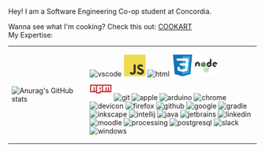 Hey! I am a Software Engineering Co-op student at Concordia.  

Wanna see what I'm cooking? Check this out: [COOKART](https://cookart.onrender.com)&nbsp;&nbsp;&nbsp;&nbsp;&nbsp;&nbsp;&nbsp;&nbsp;&nbsp;&nbsp;&nbsp;&nbsp;&nbsp;&nbsp;&nbsp;&nbsp;&nbsp;&nbsp;&nbsp;&nbsp;&nbsp;&nbsp;&nbsp;&nbsp;&nbsp;&nbsp;&nbsp;&nbsp; My Expertise:  


<table>
  <tr>
    <td>
      <img src="https://github-readme-stats.vercel.app/api?username=leonlolleonlol&hide=contribs,stars&&rank_icon=github&bg_color=30,e96443,904e95&title_color=fff&text_color=fff&include_all_commits=true" alt="Anurag's GitHub stats"/>
    </td>
    <td>
      <p align="left">
        <img src="https://cdn.jsdelivr.net/gh/devicons/devicon/icons/vscode/vscode-original.svg" alt="vscode" width="45" height="45"/>
        <img src="https://raw.githubusercontent.com/devicons/devicon/master/icons/javascript/javascript-original.svg" alt="javascript" width="45" height="45" />
        <img src="https://cdn.jsdelivr.net/gh/devicons/devicon/icons/html5/html5-original.svg" alt="html" width="45" height="45"/>
        <img src="https://raw.githubusercontent.com/devicons/devicon/master/icons/css3/css3-original.svg" alt="css3" width="45" height="45" />
        <img src="https://raw.githubusercontent.com/devicons/devicon/master/icons/nodejs/nodejs-original-wordmark.svg" alt="nodejs" width="45" height="45" /> <br>
        <img src="https://raw.githubusercontent.com/devicons/devicon/master/icons/npm/npm-original-wordmark.svg" alt="npm" width="45" height="45" />
        <img src="https://cdn.jsdelivr.net/gh/devicons/devicon/icons/git/git-original.svg" alt="git" width="45" height="45"/>
        <img src="https://cdn.jsdelivr.net/gh/devicons/devicon/icons/apple/apple-original.svg" alt="apple" width="45" height="45"/>
        <img src="https://cdn.jsdelivr.net/gh/devicons/devicon/icons/arduino/arduino-original.svg" alt="arduino" width="45" height="45"/>
        <img src="https://cdn.jsdelivr.net/gh/devicons/devicon/icons/chrome/chrome-original.svg" alt="chrome" width="45" height="45"/> <br>
        <img src="https://cdn.jsdelivr.net/gh/devicons/devicon/icons/devicon/devicon-original.svg" alt="devicon" width="45" height="45"/>
        <img src="https://cdn.jsdelivr.net/gh/devicons/devicon/icons/firefox/firefox-original.svg" alt="firefox" width="45" height="45"/>
        <img src="https://cdn.jsdelivr.net/gh/devicons/devicon/icons/github/github-original.svg" alt="github" width="45" height="45"/>
        <img src="https://cdn.jsdelivr.net/gh/devicons/devicon/icons/google/google-original.svg" alt="google" width="45" height="45"/>
        <img src="https://cdn.jsdelivr.net/gh/devicons/devicon/icons/gradle/gradle-original.svg" alt="gradle" width="45" height="45"/> <br>
        <img src="https://cdn.jsdelivr.net/gh/devicons/devicon/icons/inkscape/inkscape-original.svg" alt="inkscape" width="45" height="45"/>
        <img src="https://cdn.jsdelivr.net/gh/devicons/devicon/icons/intellij/intellij-original.svg" alt="intellij" width="45" height="45"/>
        <img src="https://cdn.jsdelivr.net/gh/devicons/devicon/icons/java/java-original.svg" alt="java" width="45" height="45"/>
        <img src="https://cdn.jsdelivr.net/gh/devicons/devicon/icons/jetbrains/jetbrains-original.svg" alt="jetbrains" width="45" height="45"/>
        <img src="https://cdn.jsdelivr.net/gh/devicons/devicon/icons/linkedin/linkedin-original.svg" alt="linkedin" width="45" height="45"/>  <br>
        <img src="https://cdn.jsdelivr.net/gh/devicons/devicon/icons/moodle/moodle-original.svg" alt="moodle" width="45" height="45"/>
        <img src="https://cdn.jsdelivr.net/gh/devicons/devicon/icons/processing/processing-original.svg" alt="processing" width="45" height="45"/>
        <img src="https://cdn.jsdelivr.net/gh/devicons/devicon/icons/postgresql/postgresql-original.svg" alt="postgresql" width="45" height="45"/>
        <img src="https://cdn.jsdelivr.net/gh/devicons/devicon/icons/slack/slack-original.svg" alt="slack" width="45" height="45"/>
        <img src="https://cdn.jsdelivr.net/gh/devicons/devicon/icons/windows8/windows8-original.svg" alt="windows" width="45" height="45"/>
      </p>
    </td>
  </tr>
</table>
